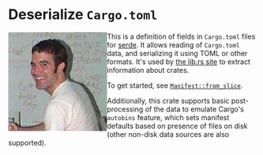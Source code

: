 # Deserialize `Cargo.toml`

<img src="the-real-tom.jpeg" align="left" alt="due to a milkshake duck situation, the preferred Tom for this format has been replaced">

This is a definition of fields in `Cargo.toml` files for [serde](https://serde.rs). It allows reading of `Cargo.toml` data, and serializing it using TOML or other formats. It's used by [the lib.rs site](https://lib.rs) to extract information about crates.

To get started, see [`Manifest::from_slice`][docs].

[docs]: https://docs.rs/cargo_toml/latest/cargo_toml/struct.Manifest.html#method.from_slice

Additionally, this crate supports basic post-processing of the data to emulate Cargo's `autobins` feature, which sets manifest defaults based on presence of files on disk (other non-disk data sources are also supported).

